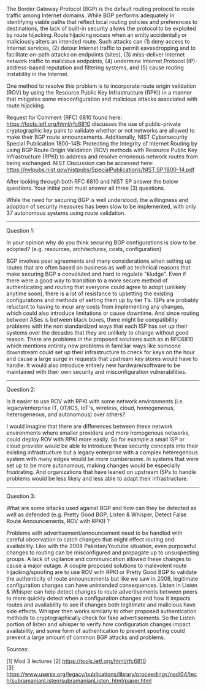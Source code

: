 The Border Gateway Protocol (BGP) is the default routing protocol to route traffic among Internet domains. While BGP performs adequately in identifying viable paths that reflect local routing policies and preferences to destinations, the lack of built-in security allows the protocol to be exploited by route hijacking. Route hijacking occurs when an entity accidentally or maliciously alters an intended route. Such attacks can (1) deny access to Internet services, (2) detour Internet traffic to permit eavesdropping and to facilitate on-path attacks on endpoints (sites), (3) miss-deliver Internet network traffic to malicious endpoints, (4) undermine Internet Protocol (IP)-address-based reputation and filtering systems, and (5) cause routing instability in the Internet.

One method to resolve this problem is to incorporate route origin validation (ROV) by using the Resource Public Key Infrastructure (RPKI) in a manner that mitigates some misconfiguration and malicious attacks associated with route hijacking.   

Request for Comment (RFC) 6810 found here: https://tools.ietf.org/html/rfc6810 discusses the use of public-private cryptographic key pairs to validate whether or not networks are allowed to make their BGP route announcements.   Additionally, NIST Cybersecurity Special Publication 1800-14B: Protecting the Integrity of Internet Routing by using BGP Route Origin Validation (ROV) methods with Resource Public Key Infrastructure (RPKI) to address and resolve erroneous network routes from being exchanged.   NIST Discussion can be accessed here: https://nvlpubs.nist.gov/nistpubs/SpecialPublications/NIST.SP.1800-14.pdf

After looking through both RFC 6810 and NIST SP answer the below questions.   Your initial post must answer all three (3) questions.

While the need for securing BGP is well understood, the willingness and adoption of security measures has been slow to be implemented, with only 37 autonomous systems using route validation.  



---

Question 1:

In your opinion why do you think securing BGP configurations is slow to be adopted?  (e.g. resources, architectures, costs, configuration)

BGP involves peer agreements and many considerations when setting up routes that are often based on business as well as technical reasons that make securing BGP a convoluted and hard to regulate "kludge". Even if there were a good way to transition to a more secure method of authenticating and routing that everyone could agree to adopt (unlikely anytime soon), there is a lot of resistance to upsetting the existing configurations and methods of setting them up by tier 1's. ISPs are probably reluctant to having to incur any costs from implementing any changes, which could also introduce limitations or cause downtime. And since routing between ASes is between black boxes, there might be compatibility problems with the non standardized ways that each ISP has set up their systems over the decades that they are unlikely to change without good reason. There are problems in the proposed solutions such as in RFC6810 which mentions entirely new problems in familliar ways like someone downstream could set up their infrastructure to check for keys on the hour and cause a large surge in requests that upstream key stores would have to handle. It would also introduce entirely new hardware/software to be maintained with their own security and misconfiguration vulnerabilities.

---

Question 2:

Is it easier to use ROV with RPKI with some network environments (i.e. legacy/enterprise IT, OT/ICS, IoT's, wireless, cloud, homogeneous, heterogeneous, and autonomous) over others?

I would imagine that there are differences between these network environments where smaller providers and more homogenous networks, could deploy ROV with RPKI more easily. So for example a small ISP or cloud provider would be able to introduce these security concepts into their existing infrastructure but a legacy enterprise with a complex heteregenous system with many edges would be more cumbersome. In systems that were set up to be more autonomous, making changes would be especially frustrating. And organizations that have leaned on upstream ISPs to handle problems would be less likely and less able to adapt their infrastructure. 

---

Question 3:

What are some attacks used against BGP and how can they be detected as well as defended (e.g. Pretty Good BGP, Listen & Whisper, Detect False Route Announcements, ROV with RPKI) ? 

Problems with advertisement/announcement need to be handled with careful observation to catch changes that might effect routing and availability. Like with the 2008 Pakistan/Youtube situation, even purposeful changes to routing can be misconfigured and propagate up to unsuspecting groups. A lack of vigilance and communication allowed these changes to cause a major outage. A couple proposed solutions to malevolent route hijacking/spoofing are to use ROV with RPKI or Pretty Good BGP to validate the authenticity of route announcements but like we saw in 2008, legitimate configuration changes can have unintended consequences. Listen in Listen & Whisper can help detect changes to route advertisements between peers to more quickly detect when a configuration changes and how it impacts routes and availability to see if changes both legitimate and malicious have side effects. Whisper then works similarly to other proposed authentication methods to cryptographically check for fake advertisements. So the Listen portion of listen and whisper to verify how configuration changes impact availability, and some form of authentication to prevent spoofing could prevent a large amount of common BGP attacks and problems.

Sources:

[1] Mod 3 lectures
[2] https://tools.ietf.org/html/rfc6810  
[3] https://www.usenix.org/legacy/publications/library/proceedings/nsdi04/tech/subramanianListen/subramanianListen_html/paper.html
